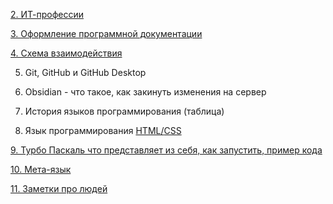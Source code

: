 
[2.  ИТ-профессии  ](IT-профессии)
  
[3. Оформление программной документации  ](оформление_программой_документаций)
  
[4. Схема взаимодействия ](Без_названия.canvas) 
  
5. Git, GitHub и GitHub Desktop  
  
6. Obsidian - что такое, как закинуть изменения на сервер  
  
7. История языков программирования (таблица)  
  
8. Язык программирования [HTML/](html)[CSS ](CSS) 
  
[9. Турбо Паскаль что представляет из себя, как запустить, пример кода  ](база)
  
[10. Мета-язык  ](сравнение_BFN_and_E-BFN)
  
[11. Заметки про людей](люди)